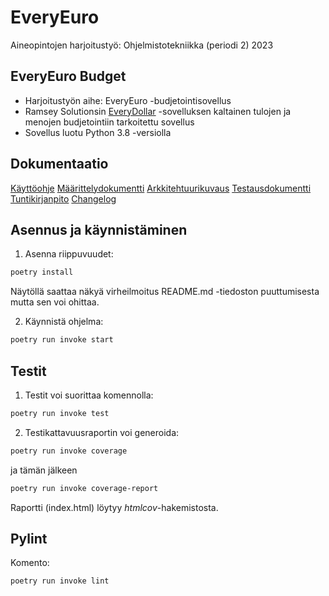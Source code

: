 # EveryEuro
Aineopintojen harjoitustyö: Ohjelmistotekniikka (periodi 2) 2023

## EveryEuro Budget
* Harjoitustyön aihe: EveryEuro -budjetointisovellus
* Ramsey Solutionsin [EveryDollar](https://www.ramseysolutions.com/ramseyplus/everydollar) -sovelluksen kaltainen tulojen ja menojen budjetointiin tarkoitettu sovellus
* Sovellus luotu Python 3.8 -versiolla

## Dokumentaatio
[Käyttöohje](https://github.com/aarekr/ot-harjoitustyo/tree/main/EveryEuro/dokumentaatio/kayttoohje.md)
[Määrittelydokumentti](https://github.com/aarekr/ot-harjoitustyo/tree/main/EveryEuro/dokumentaatio/maarittelydokumentti.md)
[Arkkitehtuurikuvaus](https://github.com/aarekr/ot-harjoitustyo/blob/main/EveryEuro/dokumentaatio/arkkitehtuuri.md)
[Testausdokumentti](https://github.com/aarekr/ot-harjoitustyo/tree/main/EveryEuro/dokumentaatio/testausdokumentti.md)
[Tuntikirjanpito](https://github.com/aarekr/ot-harjoitustyo/tree/main/EveryEuro/dokumentaatio/tuntikirjanpito.md)
[Changelog](https://github.com/aarekr/ot-harjoitustyo/tree/main/EveryEuro/dokumentaatio/changelog.md)

## Asennus ja käynnistäminen
1. Asenna riippuvuudet:
```bash
poetry install
```
Näytöllä saattaa näkyä virheilmoitus README.md -tiedoston puuttumisesta mutta sen voi ohittaa.

2. Käynnistä ohjelma:
```bash
poetry run invoke start
```

## Testit
1. Testit voi suorittaa komennolla:
```bash
poetry run invoke test
```

2. Testikattavuusraportin voi generoida:
```bash
poetry run invoke coverage
```
ja tämän jälkeen
```bash
poetry run invoke coverage-report
```
Raportti (index.html) löytyy _htmlcov_-hakemistosta.

## Pylint
Komento:
```bash
poetry run invoke lint
```
